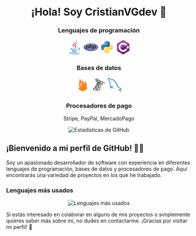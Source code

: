 <div align="center">
    <h1>¡Hola! Soy CristianVGdev 👋</h1>
    <h3>Lenguajes de programación</h3>
    <img src="https://raw.githubusercontent.com/devicons/devicon/master/icons/java/java-original.svg" alt="Java" width="40" height="40">
    <img src="https://raw.githubusercontent.com/devicons/devicon/master/icons/php/php-original.svg" alt="PHP" width="40" height="40">
    <img src="https://raw.githubusercontent.com/devicons/devicon/master/icons/python/python-original.svg" alt="Python" width="40" height="40">
    <img src="https://raw.githubusercontent.com/devicons/devicon/master/icons/csharp/csharp-original.svg" alt="C#" width="40" height="40">
</div>

<div align="center">
    <h3>Bases de datos</h3>
    <img src="https://raw.githubusercontent.com/devicons/devicon/master/icons/firebase/firebase-plain.svg" alt="Firebase" width="40" height="40">
    <img src="https://raw.githubusercontent.com/devicons/devicon/master/icons/microsoftsqlserver/microsoftsqlserver-plain.svg" alt="SQL Azure" width="40" height="40">
    <img src="https://raw.githubusercontent.com/devicons/devicon/master/icons/mysql/mysql-original.svg" alt="MySQL" width="40" height="40">
</div>

<div align="center">
    <h3>Procesadores de pago</h3>
    <p>Stripe, PayPal, MercadoPago</p>
</div>

<div align="center">
    <img src="https://github-readme-stats.vercel.app/api?username=CristianVGdev&show_icons=true&count_private=true&hide=stars&theme=radical" alt="Estadísticas de GitHub">
</div>

## ¡Bienvenido a mi perfil de GitHub! 👨‍💻

Soy un apasionado desarrollador de software con experiencia en diferentes lenguajes de programación, bases de datos y procesadores de pago. 
Aquí encontrarás una variedad de proyectos en los que he trabajado.

### Lenguajes más usados

<div align="center">
    <img src="https://github-readme-stats.vercel.app/api/top-langs/?username=CristianVGdev&layout=compact&theme=radical" alt="Lenguajes más usados">
</div>

Si estás interesado en colaborar en alguno de mis proyectos o simplemente quieres saber más sobre mí, no dudes en contactarme. ¡Gracias por visitar mi perfil! 🙌


